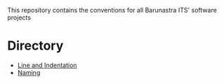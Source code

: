 This repository contains the conventions for all Barunastra ITS' software projects

# Directory
- [Line and Indentation](./docs/line-and-indentation.md)
- [Naming](./docs/naming.md)